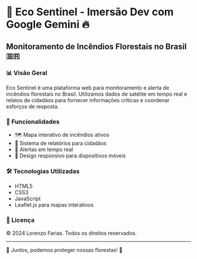 # 🌿 Eco Sentinel - Imersão Dev com Google Gemini 🔥

## Monitoramento de Incêndios Florestais no Brasil 🇧🇷

### 📊 Visão Geral

Eco Sentinel é uma plataforma web para monitoramento e alerta de incêndios florestais no Brasil. Utilizamos dados de satélite em tempo real e relatos de cidadãos para fornecer informações críticas e coordenar esforços de resposta.

### 🚀 Funcionalidades

- 🗺 Mapa interativo de incêndios ativos
- 📝 Sistema de relatórios para cidadãos
- 🚨 Alertas em tempo real
- 📱 Design responsivo para dispositivos móveis

### 🛠 Tecnologias Utilizadas

- HTML5
- CSS3
- JavaScript
- Leaflet.js para mapas interativos

### 📄 Licença

© 2024 Lorenzo Farias. Todos os direitos reservados.

---

🌳 Juntos, podemos proteger nossas florestas! 🌳
